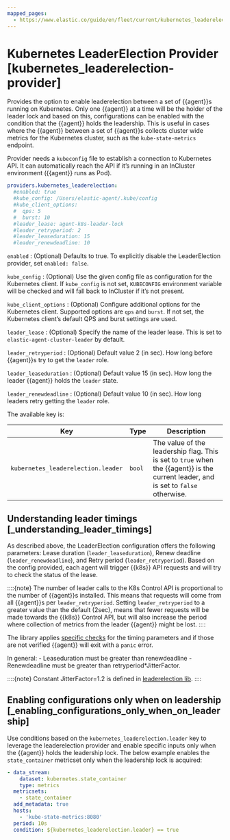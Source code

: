 ```yaml
---
mapped_pages:
  - https://www.elastic.co/guide/en/fleet/current/kubernetes_leaderelection-provider.html
---
```


# Kubernetes LeaderElection Provider [kubernetes_leaderelection-provider]

Provides the option to enable leaderelection between a set of {{agent}}s running on Kubernetes. Only one {{agent}} at a time will be the holder of the leader lock and based on this, configurations can be enabled with the condition that the {{agent}} holds the leadership. This is useful in cases where the {{agent}} between a set of {{agent}}s collects cluster wide metrics for the Kubernetes cluster, such as the `kube-state-metrics` endpoint.

Provider needs a `kubeconfig` file to establish a connection to Kubernetes API. It can automatically reach the API if it’s running in an InCluster environment ({{agent}} runs as Pod).

```yaml
providers.kubernetes_leaderelection:
  #enabled: true
  #kube_config: /Users/elastic-agent/.kube/config
  #kube_client_options:
  #  qps: 5
  #  burst: 10
  #leader_lease: agent-k8s-leader-lock
  #leader_retryperiod: 2
  #leader_leaseduration: 15
  #leader_renewdeadline: 10
```

`enabled`
:   (Optional) Defaults to true. To explicitly disable the LeaderElection provider, set `enabled: false`.

`kube_config`
:   (Optional) Use the given config file as configuration for the Kubernetes client. If `kube_config` is not set, `KUBECONFIG` environment variable will be checked and will fall back to InCluster if it’s not present.

`kube_client_options`
:   (Optional) Configure additional options for the Kubernetes client. Supported options are `qps` and `burst`. If not set, the Kubernetes client’s default QPS and burst settings are used.

`leader_lease`
:   (Optional) Specify the name of the leader lease. This is set to `elastic-agent-cluster-leader` by default.

`leader_retryperiod`
:   (Optional) Default value 2 (in sec). How long before {{agent}}s try to get the `leader` role.

`leader_leaseduration`
:   (Optional) Default value 15 (in sec).  How long the leader {{agent}} holds the `leader` state.

`leader_renewdeadline`
:   (Optional) Default value 10 (in sec). How long leaders retry getting the `leader` role.

The available key is:

| Key | Type | Description |
| --- | --- | --- |
| `kubernetes_leaderelection.leader` | `bool` | The value of the leadership flag. This is set to `true` when the {{agent}} is the current leader, and is set to `false` otherwise. |


## Understanding leader timings [_understanding_leader_timings]

As described above, the LeaderElection configuration offers the following parameters: Lease duration (`leader_leaseduration`), Renew deadline (`leader_renewdeadline`), and Retry period (`leader_retryperiod`). Based on the config provided, each agent will trigger {{k8s}} API requests and will try to check the status of the lease.

::::{note}
The number of leader calls to the K8s Control API is proportional to the number of {{agent}}s installed. This means that requests will come from all {{agent}}s per `leader_retryperiod`. Setting `leader_retryperiod` to a greater value than the default (2sec), means that fewer requests will be made towards the {{k8s}} Control API, but will also increase the period where collection of metrics from the leader {{agent}} might be lost.
::::


The library applies [specific checks](https://github.com/kubernetes/client-go/blob/master/tools/leaderelection/leaderelection.go#L76) for the timing parameters and if those are not verified {{agent}} will exit with a `panic` error.

In general: - Leaseduration must be greater than renewdeadline - Renewdeadline must be greater than retryperiod*JitterFactor.

::::{note}
Constant JitterFactor=1.2 is defined in [leaderelection lib](https://pkg.go.dev/gopkg.in/kubernetes/client-go.v11/tools/leaderelection).
::::



## Enabling configurations only when on leadership [_enabling_configurations_only_when_on_leadership]

Use conditions based on the `kubernetes_leaderelection.leader` key to leverage the leaderelection provider and enable specific inputs only when the {{agent}} holds the leadership lock. The below example enables the `state_container` metricset only when the leadership lock is acquired:

```yaml
- data_stream:
    dataset: kubernetes.state_container
    type: metrics
  metricsets:
    - state_container
  add_metadata: true
  hosts:
    - 'kube-state-metrics:8080'
  period: 10s
  condition: ${kubernetes_leaderelection.leader} == true
```

